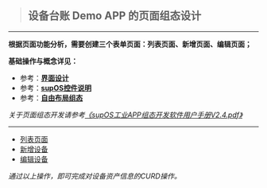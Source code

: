 > ## **设备台账 Demo APP 的页面组态设计**

---

**根据页面功能分析，需要创建三个表单页面：列表页面、新增页面、编辑页面；**

**基础操作与概念详见：**

- 参考：[**界面设计**](/docs/BasicOperation/PageDesign/)
- 参考：[**supOS控件说明**](https://supos-project.github.io/supOS-Object-Documents/#/docs/CommonIntro/)
- 参考：[**自由布局组态**](https://supos-project.github.io/supOS-Object-Documents/#/docs/FreeDesigner/)

*关于页面组态开发请参考[《supOS工业APP组态开发软件用户手册V2.4.pdf》](http://oss.supos.com/docs/ProductManual/supOS/V2.8.1/supOS工业APP组态开发软件用户手册V2.4.pdf)*

---

- [列表页面](/docs/DeviceInfo/PageDesign/pageList)
- [新增设备](/docs/DeviceInfo/PageDesign/addDevice)
- [编辑设备](/docs/DeviceInfo/PageDesign/editDevice)

*通过以上操作，即可完成对设备资产信息的CURD操作。*